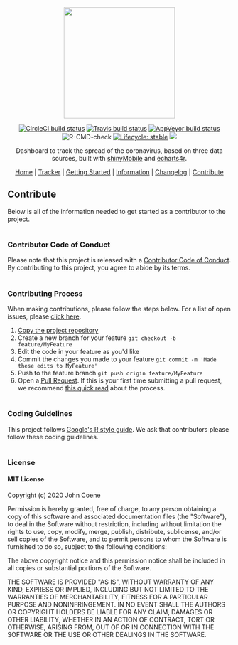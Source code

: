 <div align="center">

<img src="./man/figures/logo.png" height="250px" />

<!-- badges: start -->
[![CircleCI build status](https://circleci.com/gh/JohnCoene/coronavirus.svg?style=svg)](https://circleci.com/gh/JohnCoene/coronavirus)
[![Travis build status](https://travis-ci.org/JohnCoene/coronavirus.svg?branch=master)](https://travis-ci.org/JohnCoene/coronavirus)
[![AppVeyor build status](https://ci.appveyor.com/api/projects/status/github/JohnCoene/coronavirus?branch=master&svg=true)](https://ci.appveyor.com/project/JohnCoene/coronavirus)
![R-CMD-check](https://github.com/JohnCoene/coronavirus/workflows/R-CMD-check/badge.svg)
[![Lifecycle: stable](https://img.shields.io/badge/lifecycle-stable-brightgreen.svg)](https://www.tidyverse.org/lifecycle/#stable)
![](https://img.shields.io/badge/license-MIT-blue)
<!-- badges: end -->

Dashboard to track the spread of the coronavirus, based on three data sources, built with [shinyMobile](https://rinterface.github.io/shinyMobile/) and [echarts4r](https://echarts4r.john-coene.com/).

[Home](README.md) | [Tracker](https://shiny.john-coene.com/coronavirus) | [Getting Started](GETSTARTED.md) | [Information](INFORMATION.md) | [Changelog](NEWS.md) | [Contribute](CONTRIBUTE.md)

</div>

## Contribute
Below is all of the information needed to get started as a contributor to the project. 
#
### Contributor Code of Conduct
Please note that this project is released with a [Contributor Code of Conduct](https://github.com/JohnCoene/coronavirus/blob/master/CODE_OF_CONDUCT.md). By contributing to this project, you agree to abide by its terms.
### 
#
### Contributing Process
When making contributions, please follow the steps below. For a list of open issues, please [click here](https://github.com/JohnCoene/coronavirus/issues).

 1. [Copy the project repository](https://github.com/JohnCoene/coronavirus/fork/) 
2.  Create a new branch for your feature 
  `git checkout -b feature/MyFeature`
3. Edit the code in your feature as you'd like
4.  Commit the changes you made to your feature 
     `git commit -m 'Made these edits to MyFeature'`
5.  Push to the feature branch 
     `git push origin feature/MyFeature`
7.  Open a [Pull Request](https://github.com/JohnCoene/coronavirus/compare). If this is your first time submitting a pull request, we recommend [this quick read](https://help.github.com/en/github/collaborating-with-issues-and-pull-requests/about-pull-requests) about the process.

#
### Coding Guidelines
This project follows [Google's R style guide](http://web.stanford.edu/class/cs109l/unrestricted/resources/google-style.html). We ask that contributors please follow these coding guidelines.
#
### License
#### MIT License

Copyright (c) 2020 John Coene

Permission is hereby granted, free of charge, to any person obtaining a copy of this software and associated documentation files (the "Software"), to deal in the Software without restriction, including without limitation the rights to use, copy, modify, merge, publish, distribute, sublicense, and/or sell copies of the Software, and to permit persons to whom the Software is furnished to do so, subject to the following conditions:

The above copyright notice and this permission notice shall be included in all copies or substantial portions of the Software.

THE SOFTWARE IS PROVIDED "AS IS", WITHOUT WARRANTY OF ANY KIND, EXPRESS OR IMPLIED, INCLUDING BUT NOT LIMITED TO THE WARRANTIES OF MERCHANTABILITY, FITNESS FOR A PARTICULAR PURPOSE AND NONINFRINGEMENT. IN NO EVENT SHALL THE AUTHORS OR COPYRIGHT HOLDERS BE LIABLE FOR ANY CLAIM, DAMAGES OR OTHER LIABILITY, WHETHER IN AN ACTION OF CONTRACT, TORT OR OTHERWISE, ARISING FROM, OUT OF OR IN CONNECTION WITH THE SOFTWARE OR THE USE OR OTHER DEALINGS IN THE SOFTWARE.